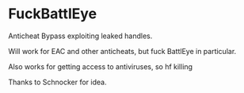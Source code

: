 # FuckBattlEye

Anticheat Bypass exploiting leaked handles.

Will work for EAC and other anticheats, but fuck BattlEye in particular.

Also works for getting access to antiviruses, so hf killing

Thanks to Schnocker for idea.
